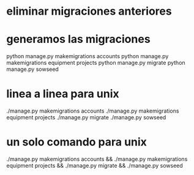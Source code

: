 # eliminar migraciones anteriores

# generamos las migraciones
python manage.py makemigrations accounts
python manage.py makemigrations equipment projects
python manage.py migrate
python manage.py sowseed


# linea a linea para unix
./manage.py makemigrations accounts
./manage.py makemigrations equipment projects
./manage.py migrate
./manage.py sowseed



# un solo comando para unix
./manage.py makemigrations accounts &&
./manage.py makemigrations equipment projects &&
./manage.py migrate &&
./manage.py sowseed 



